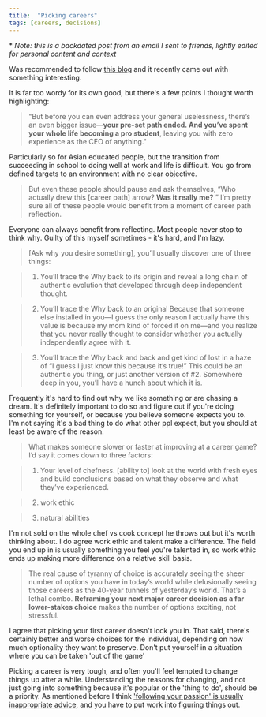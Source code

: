 ```yaml
---
title:  "Picking careers"
tags: [careers, decisions]
---
```


\* *Note: this is a backdated post from an email I sent to friends, lightly edited for personal content and context*

Was recommended to follow [this blog](https://waitbutwhy.com/2018/04/picking-career.html "waitbutwhy") and it recently came out with something interesting. 

It is far too wordy for its own good, but there's a few points I thought worth highlighting:

> "But before you can even address your general uselessness, there’s an even bigger issue—**your pre-set path ended. And you’ve spent your whole life becoming a pro student**, leaving you with zero experience as the CEO of anything."

Particularly so for Asian educated people, but the transition from succeeding in school to doing well at work and life is difficult. You go from defined targets to an environment with no clear objective.

> But even these people should pause and ask themselves, “Who actually drew this \[career path\] arrow? **Was it really me?** ” I’m pretty sure all of these people would benefit from a moment of career path reflection.

Everyone can always benefit from reflecting. Most people never stop to think why. Guilty of this myself sometimes - it's hard, and I'm lazy. 

> [Ask why you desire something], you’ll usually discover one of three things:

> 1) You’ll trace the Why back to its origin and reveal a long chain of authentic evolution that developed through deep independent thought. 

> 2) You’ll trace the Why back to an original Because that someone else installed in you—I guess the only reason I actually have this value is because my mom kind of forced it on me—and you realize that you never really thought to consider whether you actually independently agree with it. 

> 3) You’ll trace the Why back and back and get kind of lost in a haze of “I guess I just know this because it’s true!” This could be an authentic you thing, or just another version of #2. Somewhere deep in you, you’ll have a hunch about which it is.

Frequently it's hard to find out why we like something or are chasing a dream. It's definitely important to do so and figure out if you're doing something for yourself, or because you believe someone expects you to. I'm not saying it's a bad thing to do what other ppl expect, but you should at least be aware of the reason.

> What makes someone slower or faster at improving at a career game? I’d say it comes down to three factors:

> 1) Your level of chefness. [ability to] look at the world with fresh eyes and build conclusions based on what they observe and what they’ve experienced. 

> 2) work ethic

> 3) natural abilities

I'm not sold on the whole chef vs cook concept he throws out but it's worth thinking about. I do agree work ethic and talent make a difference. The field you end up in is usually something you feel you're talented in, so work ethic ends up making more difference on a relative skill basis.

> The real cause of tyranny of choice is accurately seeing the sheer number of options you have in today’s world while delusionally seeing those careers as the 40-year tunnels of yesterday’s world. That’s a lethal combo. **Reframing your next major career decision as a far lower-stakes choice** makes the number of options exciting, not stressful.

I agree that picking your first career doesn't lock you in. That said, there's certainly better and worse choices for the individual, depending on how much optionality they want to preserve. Don't put yourself in a situation where you can be taken 'out of the game'

Picking a career is very tough, and often you'll feel tempted to change things up after a while. Understanding the reasons for changing, and not just going into something because it's popular or the 'thing to do', should be a priority. As mentioned before I think ['following your passion' is usually inappropriate advice](http://calnewport.com/blog/2010/10/16/the-passion-trap-how-the-search-for-your-lifes-work-is-making-your-working-life-miserable/ "Newport on passion and work"), and you have to put work into figuring things out.
